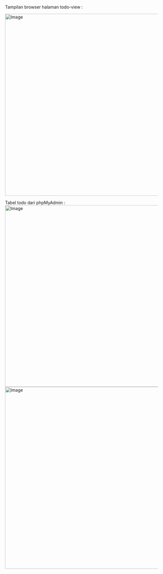 
Tampilan browser halaman todo-view :

<img width="959" height="599" alt="Image" src="https://github.com/user-attachments/assets/80f51cc0-0f59-44f4-b68c-cab9f80700bb" />

Tabel todo dari phpMyAdmin :
<img width="959" height="598" alt="Image" src="https://github.com/user-attachments/assets/dbdd7ce0-c162-46cd-96aa-79297f9be224" />
<img width="959" height="599" alt="Image" src="https://github.com/user-attachments/assets/3370e8ec-0ce3-4257-a63c-e4b83ffc6502" />
